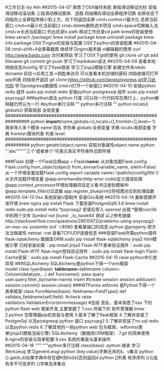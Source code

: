 #工作日志-by Ailn
##2015-04-07
	熟悉了OSX操作系统
	单指滑动移动光标
	双指滑动移动滚动条
	三指滑动移动窗体、选框
	四指横向滑动全屏程序切换
	全屏状态下四指向上全屏程序缩小到上方，向下则返回全屏
	cmd+control+f最大化 还原当前窗口
	cmd+m最小化当前窗口
	cmd+delete删除选中项目 
	cmd+space切换输入法
	cmd+w关闭当前窗口
	列出目录ls path
	移动工作目录cd path
	brew的安装使用
	brew serach /package/
	brew install package
	brew uninstall package
	brew info package
	OSX下nginx的安装与配置
	OSX下python的安装配置
##2015-04-08
	cmd+shift+4全屏幕截图
	继续学习nginx服务器
	vi编辑器的使用
	curl http://www.baidu.com 访问某网站
	学习了OSX下git的使用
	git clone url
	git add filename
	git commit
	git push
	学习了markdown语法
##2015-04-09
	查看本地网络信息ifconfig
	学习了flask框架
	学习了jinja2模板引擎 
	新建文件夹mkdir dicname
	前往->实用工具->钥匙串访问  可以查看本机存储的密码
	四指收缩可打开app列表 四指张开返回
	git clone https://github.com/laoqiu/pypress.git学习此代码
	学习postgresql数据库
	cmd+t打开一个新窗口
##2015-04-10
	安装python redis 组件 sudo pip install redis
	安装python postgressql 组件 sudo pip install psycopg2
###python语法
	python 行尾 \可以将一行代码写在两行上，python解释器仍然认为一行
	#python单行注释
	“”
	python多行注释
	“”
	python locals() globals() 获取局部 全局变量
	#################################################################
	python __import__(name,globals={},locals={},fromlist=[],level=-1）用来导入多个模块
		name:包名 字符串
		globals:全局变量 字典
		locals:局部变量 字典
		fromlist:模块列表 列表
		level:
	#################################################################
	python getattr(object,name)	获取对象属性object.name
	python '''abc"""'''三个‘或者单个“可表示真实字符串所见即所得
	
###Flask
	创建一个Flask应用app = Flask(__name__)
	从对象加载Flask.config Flask.config.from_object(object)
	from_envvar(variable_name, silent=False)从一个环境变量加载Flask.config
	export variable name='/path/to/config/file'//从文件加载环境变量
	@app.errorhandler(http error code)定义错误处理
	@app.context_processor环境处理器将自定义看书注册到模板中
	@app.template_filter()过滤器
	app.register_blueprint()将视图对应到处理函数
##2015-04-13
	Osx 系统安装U盘制作
	安装Osx系统
##2015-04-14
	重新搭建开发环境
	brew nginx
	pip install Flask
	下载安装PostgreSql9.3.6
	brew install redis
	sudo pip install redis
	*psycopg2 安装后导入 openssl 出错
	*替换/usr/lib 中的两个文件
	*Symbol not found: _lo_lseek64 错误
	以上*参考链接http://stackoverflow.com/questions/28515972/problems-using-psycopg2-on-mac-os-yosemite
	lsof -i:8080 查看某端口的信息
	python @property 把方法当做属性
	netstat -nat 查看TCP/UDP连接信息
###安装Flask所需python插件
	flask-sqlalchemy 数据库ORM:sudo pip install flask-sqlalchemy
	jinja2 html模板引擎 已经安装如需：pip install jinja2
	Flask-WTF表单验证插件：sudo pip install Flask-WTF
	flask-login登陆验证控件：sudo pip install flask-login
	Flash-Cache安装：sudo pip install Flask-Cache
##2015-04-15
	raise python中引发异常
###SQLAlchemy
	SQLAlchemy是python下得一个orm框架	
	model
	class type(base):
		__tablename__=tablename
		column= Column(datatype,...)
		def funcname():
			pass
	query
	user.query.filter_by(name=name)
	insert
	#create session
	session.add(user)
	session.commit()
	session.close()
###WTForms
	wtforms 是Python下得一个表单框架
	class FormName(base):
		fieldname=FieldType()
	def validata_fieldname(self,field):
		#check
		raise validators.ValidationError(errormessage)
#总结
	至此，基本熟悉了osx 下的python flask web 框架开发,主要掌握了
	1.osx 终端下的 软件管理器 brew
	2.python 包管理器pip的安装与使用
	3.基本了解了flask框架
	4.了解并安装了PostgreSql 以及postgresql python 接口 psycopg2
	5.了解并安装了no sql redis 以及python redis
	6.了解其他的一些python web 包与框架，wtforms(表单)jinja2(模板渲染引擎) SQLAlchemy（数据库ORM框架）
	7.git 的简单使用
	8.nginx的安装与简单配置
	9.osx 系统的重装与基本操作	
##2015-04-16
	""" """python多行注释
	class(base): python 继承
	学习Werkzeug
	学习gevent.wsgi
	python {key:value}字典无序的k、v集合
	python {}.get(k,d)如果字典中存在键K则list[k]否则返回d
	python 
	[]列表 有序序列
	()元组 有序不可变序列
	{}字典无序集合
	
	